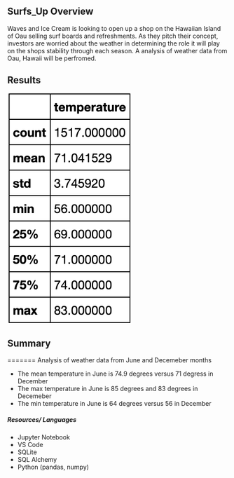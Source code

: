 ## Surfs_Up Overview
Waves and Ice Cream is looking to open up a shop on the Hawaiian Island of Oau selling surf boards and refreshments. As they pitch their concept, investors are worried about the weather in determining the role it will play on the shops stability through each season. A analysis of weather data from Oau, Hawaii will be perfromed.
## Results

![Temperature.png](Temperature.png)
## Summary
=======
Analysis of weather data from June and Decemeber months
* The mean temperature in June is 74.9 degrees versus 71 degress in December
* The max temperature in June is 85 degrees and 83 degrees in Decemeber
* The min temperature in June is 64 degrees versus 56 in December 


##### Resources/ Languages 
* Jupyter Notebook
* VS Code
* SQLite
* SQL Alchemy
* Python (pandas, numpy)
